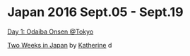 # Japan 2016 Sept.05 - Sept.19

[Day 1: Odaiba Onsen @Tokyo](day1.md)

[Two Weeks in Japan](https://www.youtube.com/watch?v=B0lWZuRCtLY&feature=youtu.be) by [Katherine](http://petrichorate.tumblr.com/)
d
